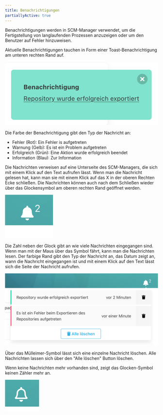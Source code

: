 ```yaml
---
title: Benachrichtigungen
partiallyActive: true
---
```


Benachrichtigungen werden in SCM-Manager verwendet, um die Fertigstellung von langlaufenden Prozessen anzuzeigen 
oder um den Benutzer auf Fehler hinzuweisen.  

Aktuelle Benachrichtigungen tauchen in Form einer Toast-Benachrichtigung am unteren rechten Rand auf.

![Toast-Benachrichtigung](assets/toast.png)

Die Farbe der Benachrichtigung gibt den Typ der Nachricht an:

* Fehler (Rot): Ein Fehler is aufgetreten
* Warnung (Gelb): Es ist ein Problem aufgetreten
* Erfolgreich (Grün): Eine Aktion wurde erfolgreich beendet
* Information (Blau): Zur Information

Die Nachrichten verweisen auf eine Unterseite des SCM-Managers, die sich mit einem Klick auf den Text aufrufen lässt.
Wenn man die Nachricht gelesen hat, kann man sie mit einem Klick auf das X in der oberen Rechten Ecke schließen.
Die Nachrichten können auch nach dem Schließen wieder über das Glockensymbol am oberen rechten Rand geöffnet werden.

![Glockensymbol](assets/bell.png)

Die Zahl neben der Glock gibt an wie viele Nachrichten eingegangen sind.
Wenn man mit der Maus über das Symbol fährt, kann man die Nachrichten lesen.
Der farbige Rand gibt den Typ der Nachricht an, das Datum zeigt an, wann die Nachricht eingegangen ist 
und mit einem Klick auf den Text lässt sich die Seite der Nachricht aufrufen.

![Benachrichtigungen](assets/notifications.png)

Über das Mülleimer-Symbol lässt sich eine einzelne Nachricht löschen.
Alle Nachrichten lassen sich über den "Alle löschen" Button löschen.

Wenn keine Nachrichten mehr vorhanden sind, zeigt das Glocken-Symbol keinen Zähler mehr an.

![Glockensymbol ohne Zähler](assets/emptybell.png)
